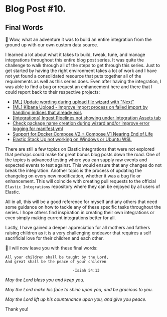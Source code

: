 # Blog Post #10.
## Final Words

💫 Wow, what an adventure it was to build an entire integration from the ground up with our own custom data source.

I learned a lot about what it takes to build, tweak, tune, and manage integrations throughout this entire blog
post series. It was quite the challenge to walk through all of the steps to get through this series. Just to get 
started by having the right environment takes a lot of work and I have not yet found a consolidated resource that
puts together all of the requirements as well as this series does. Even after having the integration, I was able to
find a bug or request an enhancement here and there that I could report back to their respective projects:

- [[ML] Update wording during upload file wizard with "Next"](https://github.com/elastic/kibana/issues/159826)
- [[ML] Kibana Upload - Improve import process on failed import by handling indices that already exis](https://github.com/elastic/kibana/issues/159829)
- [[Integrations] Ingest Pipelines not showing under Integration Assets tab](https://github.com/elastic/kibana/issues/160555)
- [Check package name creation during wizard and/or improve error logging for manifest.yml](https://github.com/elastic/elastic-package/issues/1346)
- [Support for Docker Compose V2 + Compose V1 Nearing End of Life](https://github.com/elastic/elastic-package/issues/1306)
- [Elastic Stack Up not working on Windows or Ubuntu WSL](https://github.com/elastic/elastic-package/issues/1282)

There are still a few topics on Elastic integrations that were not explored that perhaps could make
for great bonus blog posts down the road. One of the topics is advanced testing where you can supply raw events
and expected events to test against. This would ensure that any changes do not break the integration. Another
topic is the process of updating the changelog on every new modification, whether it was a bug fix or enhancement. This 
will coincide with creating pull requests to the official `Elastic Integrations` repository where they can be enjoyed by
all users of Elastic.

All in all, this will be a good reference for myself and any others that need some guidance on how to tackle any of these specific
tasks throughout the series. I hope others find inspiration in creating their own integrations or even simply making current integrations better for all.

Lastly, I have gained a deeper appreciation for all mothers and fathers raising children as it is a very challenging endeavor
that requires a self sacrificial love for their children and each other. 

🙏 I will now leave you with these final words:

```
All your children shall be taught by the Lord,
And great shall be the peace of your children

                              -Isiah 54:13
```

*May the Lord bless you and keep you.*

*May the Lord make his face to shine upon you, and be gracious to you.*

*May the Lord lift up his countenance upon you, and give you peace.*

Thank you!
